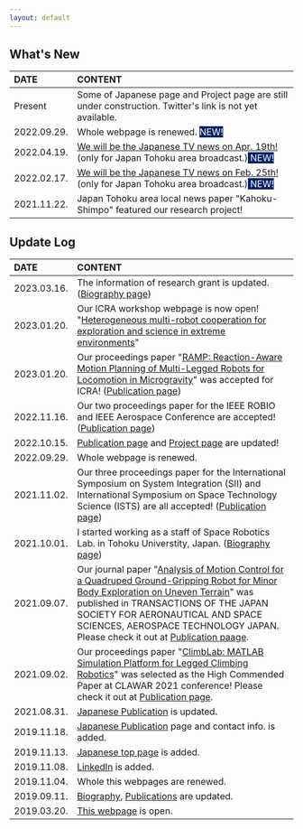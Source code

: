 ```yaml
---
layout: default
---
```




## What's New

| DATE         | CONTENT           |
|:-------------|:------------------|
| Present | Some of Japanese page and Project page are still under construction. Twitter's link is not yet available.  |
| 2022.09.29. | Whole webpage is renewed. <span style="background-color:#002266"> <span style="color: white"> NEW! </span> </span> |
| 2022.04.19. | [We will be the Japanese TV news on Apr. 19th!](https://www.mech.tohoku.ac.jp/news220419_1/) (only for Japan Tohoku area broadcast.)<span style="background-color:#002266"> <span style="color: white"> NEW! </span> </span> |
| 2022.02.17. | [We will be the Japanese TV news on Feb. 25th!](https://www.mech.tohoku.ac.jp/news210222/) (only for Japan Tohoku area broadcast.)<span style="background-color:#002266"> <span style="color: white"> NEW! </span> </span> |
| 2021.11.22. | Japan Tohoku area local news paper "Kahoku-Shimpo" featured our research project! |


## Update Log

| DATE        | CONTENT          |
|:------------|:------------------|
| 2023.03.16. | The information of research grant is updated. ([Biography page](./bio.html)) |
| 2023.01.20. | Our ICRA workshop webpage is now open! "[Heterogeneous multi-robot cooperation for exploration and science in extreme environments](https://espace.epfl.ch/hermes/)" |
| 2023.01.20. | Our proceedings paper "[RAMP: Reaction-Aware Motion Planning of Multi-Legged Robots for Locomotion in Microgravity](https://arxiv.org/abs/2301.07996)" was accepted for ICRA! ([Publication page](./pub.html)) |
| 2022.11.16. | Our two proceedings paper for the IEEE ROBIO and IEEE Aerospace Conference are accepted! ([Publication page](./pub.html)) |
| 2022.10.15. | [Publication page](./pub.html) and [Project page](./proj.html) are updated! |
| 2022.09.29. | Whole webpage is renewed. |
| 2021.11.02. | Our three proceedings paper for the International Symposium on System Integration (SII) and International Symposium on Space Technology Science (ISTS) are all accepted! ([Publication page](./pub.html)) |
| 2021.10.01. | I started working as a staff of Space Robotics Lab. in Tohoku Universtity, Japan. ([Biography page](./bio.html)) |
| 2021.09.07. | Our journal paper "[Analysis of Motion Control for a Quadruped Ground-Gripping Robot for Minor Body Exploration on Uneven Terrain](https://www.jstage.jst.go.jp/article/tastj/19/5/19_19.794/_article)" was published in TRANSACTIONS OF THE JAPAN SOCIETY FOR AERONAUTICAL AND SPACE SCIENCES, AEROSPACE TECHNOLOGY JAPAN. Please check it out at [Publication paage](./pub.html).  |
| 2021.09.02. | Our proceedings paper "[ClimbLab: MATLAB Simulation Platform for Legged Climbing Robotics](https://link.springer.com/chapter/10.1007/978-3-030-86294-7_20)" was selected as the High Commended Paper at CLAWAR 2021 conference! Please check it out at [Publication page](./pub.html). |
| 2021.08.31. | [Japanese Publication](./pub_j.html) is updated.  |
| 2019.11.18. | [Japanese Publication](./pub_j.html) page and contact info. is added.  |
| 2019.11.13. | [Japanese top page](./index_j.html) is added.  |
| 2019.11.08. | [LinkedIn](https://www.linkedin.com/in/unoken/) is added.  |
| 2019.11.04. | Whole this webpages are renewed.  |
| 2019.09.11. | [Biography](./bio.html), [Publications](./pub.html) are updated.  |
| 2019.03.20. | [This webpage](./index.html) is open.  |